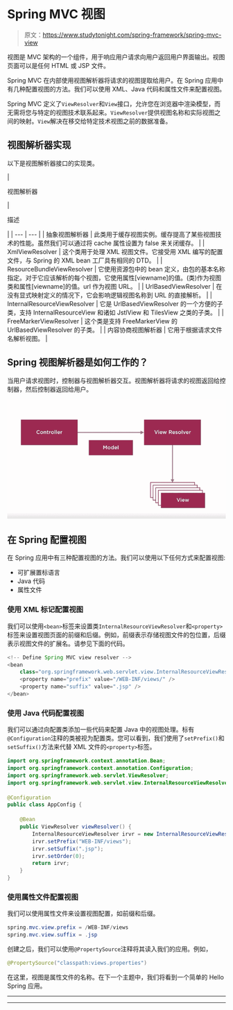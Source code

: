 # Spring MVC 视图

> 原文：<https://www.studytonight.com/spring-framework/spring-mvc-view>

视图是 MVC 架构的一个组件，用于响应用户请求向用户返回用户界面输出。视图页面可以是任何 HTML 或 JSP 文件。

Spring MVC 在内部使用视图解析器将请求的视图提取给用户。在 Spring 应用中有几种配置视图的方法。我们可以使用 XML、Java 代码和属性文件来配置视图。

Spring MVC 定义了`ViewResolver`和`View`接口，允许您在浏览器中渲染模型，而无需将您与特定的视图技术联系起来。`ViewResolver`提供视图名称和实际视图之间的映射。`View`解决在移交给特定技术视图之前的数据准备。

## 视图解析器实现

以下是视图解析器接口的实现类。

| 

视图解析器

 | 

描述

 |
| --- | --- |
| 抽象视图解析器 | 此类用于缓存视图实例。缓存提高了某些视图技术的性能。虽然我们可以通过将 cache 属性设置为 false 来关闭缓存。 |
| XmlViewResolver | 这个类用于处理 XML 视图文件。它接受用 XML 编写的配置文件，与 Spring 的 XML bean 工厂具有相同的 DTD。 |
| ResourceBundleViewResolver | 它使用资源包中的 bean 定义，由包的基本名称指定。对于它应该解析的每个视图，它使用属性[viewname]的值。(类)作为视图类和属性[viewname]的值。url 作为视图 URL。 |
| UrlBasedViewResolver | 在没有显式映射定义的情况下，它会影响逻辑视图名称到 URL 的直接解析。 |
| InternalResourceViewResolver | 它是 UrlBasedViewResolver 的一个方便的子类，支持 InternalResourceView 和诸如 JstlView 和 TilesView 之类的子类。 |
| FreeMarkerViewResolver | 这个类是支持 FreeMarkerView 的 UrlBasedViewResolver 的子类。 |
| 内容协商视图解析器 | 它用于根据请求文件名解析视图。 |

## Spring 视图解析器是如何工作的？

当用户请求视图时，控制器与视图解析器交互。视图解析器将请求的视图返回给控制器，然后控制器返回给用户。

![](img/4ca5a281a5f4f4d065b3b0b55be7f302.png)

## 在 Spring 配置视图

在 Spring 应用中有三种配置视图的方法。我们可以使用以下任何方式来配置视图:

*   可扩展置标语言
*   Java 代码
*   属性文件

### 使用 XML 标记配置视图

我们可以使用`<bean>`标签来设置类`InternalResourceViewResolver`和`<property>`标签来设置视图页面的前缀和后缀。例如，前缀表示存储视图文件的包位置，后缀表示视图文件的扩展名。请参见下面的代码。

```java
<!-- Define Spring MVC view resolver -->
<bean
	class="org.springframework.web.servlet.view.InternalResourceViewResolver">
	<property name="prefix" value="/WEB-INF/views/" />
	<property name="suffix" value=".jsp" />
</bean>
```

### 使用 Java 代码配置视图

我们可以通过向配置类添加一些代码来配置 Java 中的视图处理。标有`@Configuration`注释的类被视为配置类。您可以看到，我们使用了`setPrefix()`和`setSuffix()`方法来代替 XML 文件的`<property>`标签。

```java
import org.springframework.context.annotation.Bean;
import org.springframework.context.annotation.Configuration;
import org.springframework.web.servlet.ViewResolver;
import org.springframework.web.servlet.view.InternalResourceViewResolver;

@Configuration
public class AppConfig {

	@Bean
	public ViewResolver viewResolver() {
		InternalResourceViewResolver irvr = new InternalResourceViewResolver();
		irvr.setPrefix("WEB-INF/views");
		irvr.setSuffix(".jsp");
		irvr.setOrder(0);
		return irvr;
	}
} 
```

### 使用属性文件配置视图

我们可以使用属性文件来设置视图配置，如前缀和后缀。

```java
spring.mvc.view.prefix = /WEB-INF/views
spring.mvc.view.suffix = .jsp
```

创建之后，我们可以使用`@PropertySource`注释将其读入我们的应用。例如，

```java
@PropertySource("classpath:views.properties")
```

在这里，视图是属性文件的名称。在下一个主题中，我们将看到一个简单的 Hello Spring 应用。

* * *

* * *